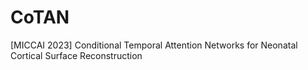 # CoTAN
[MICCAI 2023] Conditional Temporal Attention Networks for Neonatal Cortical Surface Reconstruction

